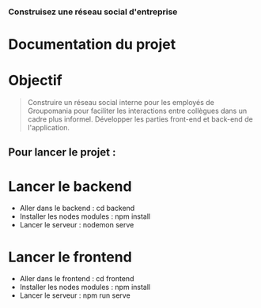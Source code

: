### Construisez une réseau social d'entreprise
# Documentation du projet

# Objectif
> Construire un réseau social interne pour les employés de Groupomania pour faciliter les interactions entre collègues dans un cadre plus informel. Développer les parties front-end et back-end de l'application.

## Pour lancer le projet :
# Lancer le backend

- Aller dans le backend : cd backend
- Installer les nodes modules : npm install
- Lancer le serveur : nodemon serve

# Lancer le frontend

- Aller dans le frontend : cd frontend
- Installer les nodes modules : npm install
- Lancer le serveur : npm run serve




